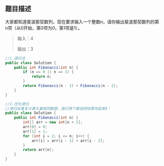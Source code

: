 ## 题目描述

大家都知道斐波那契数列，现在要求输入一个整数n，请你输出斐波那契数列的第n项（从0开始，第0项为0，第1项是1）。

> 输入：4
>
> 输出：3

```java
//1.递归法
public class Solution {
    public int Fibonacci(int n) {
        if (n == 0 || n == 1) {
            return n;
        }
        return Fibonacci(n - 1) + Fibonacci(n - 2);
    }
}

//2.优化递归
//递归会重复计算大量相同数据，我们用个数组把结果存起来8！
public class Solution {
    public int Fibonacci(int n) {
        int[] arr = new int[n + 2];
        arr[0] = 0;
        arr[1] = 1;
        for (int i = 2; i <= n; i++) {
            arr[i] = arr[i - 1] + arr[i - 2];
        }
        return arr[n];
    }
}
```

